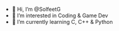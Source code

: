 - 👋 Hi, I’m @SolfeetG
- 👀 I’m interested in Coding & Game Dev
- 🌱 I’m currently learning C, C++ & Python

<!---
SolfeetG/SolfeetG is a ✨ special ✨ repository because its `README.md` (this file) appears on your GitHub profile.
You can click the Preview link to take a look at your changes.
--->
